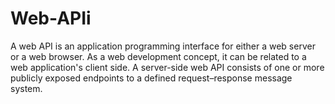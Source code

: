 # Web-APIi

A web API is an application programming interface for either a web server or a web browser. As a web development concept, it can be related to a web application's client side. A server-side web API consists of one or more publicly exposed endpoints to a defined request–response message system.
